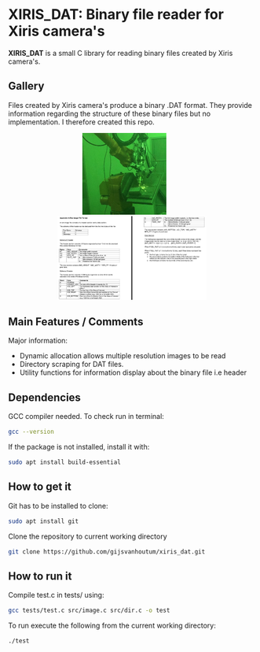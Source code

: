 # XIRIS_DAT: Binary file reader for Xiris camera's

**XIRIS_DAT** is a small C library for reading binary files created by Xiris
camera's. 

## Gallery

Files created by Xiris camera's produce a binary .DAT format. They provide 
information regarding the structure of these binary files but no implementation.
I therefore created this repo.

<p align="center">
  <img alt="Light" src="https://github.com/gijsvanhoutum/xiris_dat/blob/master/icons/xiris_camera.jpg?raw=true" width="34%">
&nbsp; &nbsp; &nbsp; &nbsp;
  <img alt="Dark" src="https://github.com/gijsvanhoutum/xiris_dat/blob/master/icons/DAT_image_format_XVC1000.png?raw=true" width="60%">
</p>

## Main Features / Comments
Major information:

  - Dynamic allocation allows multiple resolution images to be read
  - Directory scraping for DAT files. 
  - Utility functions for information display about the binary file i.e header

## Dependencies
GCC compiler needed. To check run in terminal:
```sh
gcc --version
```
If the package is not installed, install it with:
```sh
sudo apt install build-essential
```

## How to get it

Git has to be installed to clone: 
```sh
sudo apt install git
```
Clone the repository to current working directory
```sh
git clone https://github.com/gijsvanhoutum/xiris_dat.git
```

## How to run it
Compile test.c in tests/ using:
```sh
gcc tests/test.c src/image.c src/dir.c -o test
```
To run execute the following from the current working directory:
```sh
./test
```